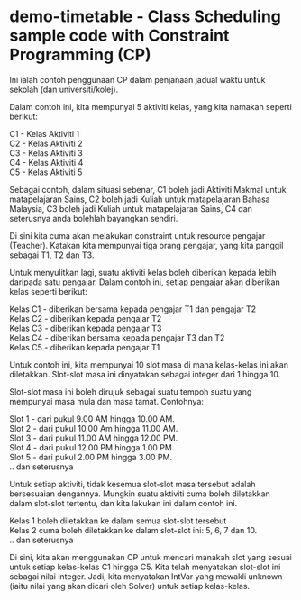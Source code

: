 # demo-timetable - Class Scheduling sample code with Constraint Programming (CP)


Ini ialah contoh penggunaan CP dalam penjanaan jadual waktu untuk sekolah (dan universiti/kolej).


Dalam contoh ini, kita mempunyai 5 aktiviti kelas, yang kita namakan seperti berikut:

C1 - Kelas Aktiviti 1   
C2 - Kelas Aktiviti 2  
C3 - Kelas Aktiviti 3  
C4 - Kelas Aktiviti 4  
C5 - Kelas Aktiviti 5  

Sebagai contoh, dalam situasi sebenar, C1 boleh jadi Aktiviti Makmal untuk matapelajaran Sains, C2 boleh jadi Kuliah untuk matapelajaran Bahasa Malaysia, C3 boleh jadi Kuliah untuk matapelajaran Sains, C4 dan seterusnya anda bolehlah bayangkan sendiri.

Di sini kita cuma akan melakukan constraint untuk resource pengajar (Teacher).  Katakan kita mempunyai tiga orang pengajar, yang kita panggil sebagai T1, T2 dan T3.

Untuk menyulitkan lagi, suatu aktiviti kelas boleh diberikan kepada lebih daripada satu pengajar.  Dalam contoh ini, setiap pengajar akan diberikan kelas seperti berikut:

Kelas C1 - diberikan bersama kepada pengajar T1 dan pengajar T2  
Kelas C2 - diberikan kepada pengajar T2  
Kelas C3 - diberikan kepada pengajar T3  
Kelas C4 - diberikan bersama kepada pengajar T3 dan T2  
Kelas C5 - diberikan kepada pengajar T1  


Untuk contoh ini, kita mempunyai 10 slot masa di mana kelas-kelas ini akan diletakkan.  Slot-slot masa ini dinyatakan sebagai integer dari 1 hingga 10.

Slot-slot masa ini boleh dirujuk sebagai suatu tempoh suatu yang mempunyai masa mula dan masa tamat.  Contohnya:

Slot 1 - dari pukul 9.00 AM hingga 10.00 AM.  
Slot 2 - dari pukul 10.00 Am hingga 11.00 AM.  
Slot 3 - dari pukul 11.00 AM hingga 12.00 PM.  
Slot 4 - dari pukul 12.00 PM hingga 1.00 PM.  
Slot 5 - dari pukul 2.00 PM hingga 3.00 PM.  
.. dan seterusnya  


Untuk setiap aktiviti, tidak kesemua slot-slot masa tersebut adalah bersesuaian dengannya.  Mungkin suatu aktiviti cuma boleh diletakkan dalam slot-slot tertentu, dan kita lakukan ini dalam contoh ini.

Kelas 1 boleh diletakkan ke dalam semua slot-slot tersebut    
Kelas 2 cuma boleh diletakkan ke dalam slot-slot ini: 5, 6, 7 dan 10.  
.. dan seterusnya  

Di sini, kita akan menggunakan CP untuk mencari manakah slot yang sesuai untuk setiap kelas-kelas C1 hingga C5.  Kita telah menyatakan slot-slot ini sebagai nilai integer.  Jadi, kita menyatakan IntVar yang mewakli unknown (iaitu nilai yang akan dicari oleh Solver) untuk setiap kelas-kelas.  










